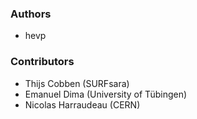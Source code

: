 ### Authors
- hevp

### Contributors
- Thijs Cobben (SURFsara)
- Emanuel Dima (University of Tübingen)
- Nicolas Harraudeau (CERN)
